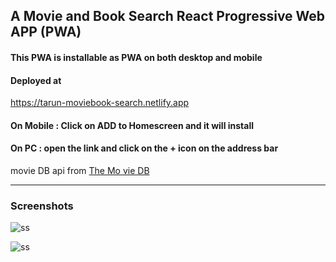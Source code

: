 ## A Movie and Book Search React Progressive Web APP (PWA)

#### This PWA is installable as PWA on both desktop and mobile
#### Deployed at
https://tarun-moviebook-search.netlify.app


#### On Mobile : Click on ADD to Homescreen and it will  install

#### On PC : open the link and click on the + icon on the address bar


movie DB api from [The Mo   vie DB](https://www.themoviedb.org/)

---
### Screenshots

![ss](https://imgur.com/pdEf2ya.png)

![ss](https://imgur.com/Q9JlkqE.png)
